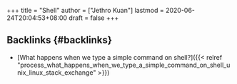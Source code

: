 +++
title = "Shell"
author = ["Jethro Kuan"]
lastmod = 2020-06-24T20:04:53+08:00
draft = false
+++

## Backlinks {#backlinks}

- [What happens when we type a simple command on shell?]({{< relref "process_what_happens_when_we_type_a_simple_command_on_shell_unix_linux_stack_exchange" >}})
